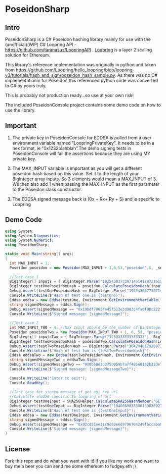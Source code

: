 # PoseidonSharp
## Intro
PoseidonSharp is a C# Poseidon hashing library mainly for use with the (unofficial)(WIP) C# Loopring API - https://github.com/taranasus/LoopringAPI . [Loopring](https://loopring.io/#/) is a layer 2 scaling solution for Ethereum.

This library's reference implementation was originally in python and taken from https://github.com/Loopring/hello_loopring/blob/loopring-v3/tutorials/hash_and_sign/poseidon_hash_sample.py. As there was no C# implementationm for Poseidon,this referenced python code was converted to C# by yours truly.

This is probably not production ready...so use at your own risk!

The included PoseidonConsole project contains some demo code on how to use the library.

## Important

1. The private key in PoseidonConsole for EDDSA is pulled from a user environment variable named "LoopringPrivateKey". It needs to be in a hex format, ie "0x1232blahblah".The demo signing tests in PoseidonConsole will fail the assertions because they are using MY private key.

2. The MAX_INPUT variable is important as you will get a different poseidon hash based on this value. Set it to the length of your BigInteger array inputs. So 3 elements would mean a MAX_INPUT of 3. We then also add 1 when passing the MAX_INPUT as the first parameter to the Poseidon class constructor.

3. The EDDSA signed message back is (0x + Rx+  Ry + S) and is specific to Loopring

## Demo Code
```csharp
using System;
using System.Diagnostics;
using System.Numerics;
using PoseidonSharp;

static void Main(string[] args)
{
  int MAX_INPUT = 1;
  Poseidon poseidon = new Poseidon(MAX_INPUT + 1,6,53,"poseidon",5, _securityTarget: 128); //Initiate new poseidon
  
  //Test case 1
  BigInteger[] inputs = { BigInteger.Parse("19254303773071461417973161554248988464997154230097311673556244912844777390355") };//Max Input should be the number of BigInteger inputs
  BigInteger testOnePoseidonHash = poseidon.CalculatePoseidonHash(inputs);
  Debug.Assert(testOnePoseidonHash == BigInteger.Parse("19254303773071461417973161554248988464997154230097311673556244912844777390355"), "Hash doesn't match expected hash!");
  Console.WriteLine($"Hash of test one is {testOne}");
  Eddsa eddsa = new Eddsa(testOne, Environment.GetEnvironmentVariable("LoopringPrivateKey", EnvironmentVariableTarget.User)); //Put in the calculated poseidon hash in order to Sign
  string signedMessage = eddsa.Sign();
  Debug.Assert(signedMessage == "0x19bdf78654e45f513e3d983c4fa0f90c222ffb37ff1772d6955961f8f414d8f32945dea53a2d12bdcab3a5facaa695503e73608ed75988bfe0df9ae8413bab022e070e3025a288e70f6305e9c44f51480ddc712d8be59870ad0acfdcce9aaa05", "Signed message doesn't match expected signed message");
  Console.WriteLine($"Signed message: {signedMessage}");
  
  //Test case 2
  int MAX_INPUT_TWO = 4; //Max Input should be the number of BigInteger inputs
  Poseidon poseidonTwo = new Poseidon(MAX_INPUT_TWO + 1, 6, 53, "poseidon", 5, _securityTarget: 128);
  BigInteger[] inputsTwo = { BigInteger.Parse("1233333333333333"), BigInteger.Parse("9400000000000000000000000000"), BigInteger.Parse("1223123"), BigInteger.Parse("544343434343434343") };
  BigInteger testTwoPoseidonHash = poseidonTwo.CalculatePoseidonHash(inputsTwo);
  Debug.Assert(testTwoPoseidonHash == BigInteger.Parse("3642840179269730552612336878249257609263354431767353053799083195998559566113"), "Hash doesn't match expected hash!");
  Console.WriteLine($"Hash of test two is {testTwoPoseidonHash}");
  Eddsa eddsaTwo = new Eddsa(testTwoPoseidonHash, Environment.GetEnvironmentVariable("LoopringPrivateKey", EnvironmentVariableTarget.User)); //Put in the calculated poseidon hash in order to Sign
  string signedMessageTwo = eddsaTwo.Sign();
  Debug.Assert(signedMessageTwo == "0x0b60e3d275b059b7a7f485e8182b32de7d842090b828e0471aad2fee4ad1f58c246cb6d8b538fe9929993b44a86ea90f50bdd346db600c193e1a8c62340a6d871f5aa69ca257feea363ab9b55ca52372f1fcd404964f27c3bae07e5d8f46d53a", "Signed message doesn't match expected signed message");
  Console.WriteLine($"Signed message: {signedMessageTwo}");
  
  Console.WriteLine("Enter to exit");
  Console.ReadKey();
  
  //Test case for signed message of get api key url
  //Calculate sha256 specific to loopring of url
  BigInteger testOneInput = SHA256Helper.CalculateSHA256HashNumber("GET&https%3A%2F%2Fuat3.loopring.io%2Fapi%2Fv3%2FapiKey&accountId%3D11087");
  Debug.Assert(testOneInput == BigInteger.Parse("19400808358061590369279192378878962429412529891699423035130831734199348072763"), "Hash doesn't match expected hash!");
  Console.WriteLine($"Hash of test one is {testOneInput}");
  Eddsa eddsa = new Eddsa(testOneInput, Environment.GetEnvironmentVariable("LoopringPrivateKey", EnvironmentVariableTarget.User)); //Put in the calculated poseidon hash in order to Sign
  string signedMessage = eddsa.Sign();
  Debug.Assert(signedMessage == "0x02cd51ee31c9d63e6d9796704249fbccaba8fd287e4c7d412bc4d6d88801bb0a067de03f99a1a1194a098522e686a1940024946535d45cbbd02b3bb38722d9f02fa6e5be861a24168738837e7b7f38e4379b26a54a60673afde303e75f47b769", "Signed message doesn't match expected signed message");
  Console.WriteLine($"Signed message: {signedMessage}");
}
```

## License
Fork this repo and do what you want with it! If you like my work and want to buy me a beer you can send me some ethereum to fudgey.eth ;)
